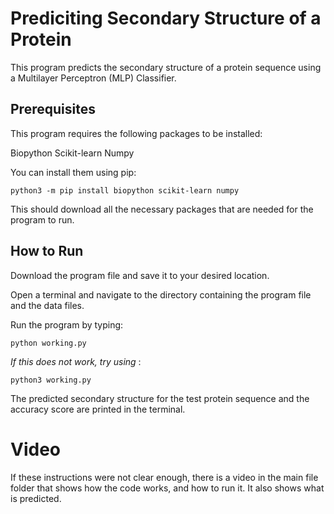 # Prediciting Secondary Structure of a Protein

This program predicts the secondary structure of a protein sequence using a Multilayer Perceptron (MLP) Classifier.

## Prerequisites
This program requires the following packages to be installed:

Biopython
Scikit-learn
Numpy

You can install them using pip:
```
python3 -m pip install biopython scikit-learn numpy
```

This should download all the necessary packages that are needed for the program to run.

## How to Run
Download the program file and save it to your desired location.

Open a terminal and navigate to the directory containing the program file and the data files.

Run the program by typing:
```
python working.py
```
*If this does not work, try using* :
```
python3 working.py
```

The predicted secondary structure for the test protein sequence and the accuracy score are printed in the terminal.


# Video
If these instructions were not clear enough, there is a video in the main file folder that shows how the code works, and how to run it. It also shows what is predicted.